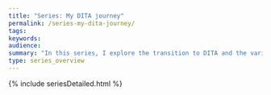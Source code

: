 ```yaml
---
title: "Series: My DITA journey"
permalink: /series-my-dita-journey/
tags:
keywords:
audience:
summary: "In this series, I explore the transition to DITA and the various challenges, issues, and other questions I’ve run across during the adventure. I explore topics such as chunking, linking, single sourcing, file management, pdf customization, and more. I’ve just started this series, so I am actively adding posts to it."
type: series_overview
---
```


{% include seriesDetailed.html %}